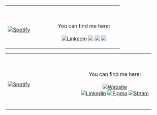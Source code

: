 <table width="100%"> 
  <tr>
  <td width="30%">
      
&nbsp; <br> [![Spotify](https://neroocspotify.vercel.app/api/spotify)](https://open.spotify.com/user/nerooc)

  </td>
  <td width="50%">

<br><p align="center">You can find me here:<br><br>
  [![Linkedin](https://img.shields.io/badge/linkedin%20-%230077B5.svg?&style=for-the-badge&logo=linkedin&logoColor=white)](https://www.linkedin.com/in/gajdat/)
  <img src="https://img.shields.io/badge/figma%20-%23F24E1E.svg?&style=for-the-badge&logo=figma&logoColor=white"/>
  <img src="https://img.shields.io/badge/steam%20-%23000000.svg?&style=for-the-badge&logo=steam&logoColor=white"/>
<img src="https://img.shields.io/badge/%3Cnerooc%3E%20-%237289DA.svg?&style=for-the-badge&logo=discord&logoColor=white"/>
</p>
  </td>
  
  <tr>    
  </table>

<table width="100%"> 
  <tr>
  <td width="50%">
      
&nbsp; <br> [![Spotify](https://neroocspotify.vercel.app/api/spotify)](https://open.spotify.com/user/omnitenebris)

  </td>
  <td width="50%">

<br><p align="center">You can find me here:<br><br>
  [![Website](https://img.shields.io/website?label=tomaszgajda.com&style=for-the-badge&url=https%3A%2F%2Fcodestackr.com)](https://tomaszgajda.com)
  <br>
   [![Linkedin](https://img.shields.io/badge/linkedin%20-%230077B5.svg?&style=for-the-badge&logo=linkedin&logoColor=white)](https://www.linkedin.com/in/gajdat/)
   [![Figma](https://img.shields.io/badge/figma%20-%23F24E1E.svg?&style=for-the-badge&logo=figma&logoColor=white)](https://www.figma.com/@nerooc)
   [![Steam](https://img.shields.io/badge/steam%20-%23000000.svg?&style=for-the-badge&logo=steam&logoColor=white)](https://steamcommunity.com/id/nerooc)<br><br>
</p>
  </td>
  </table>
